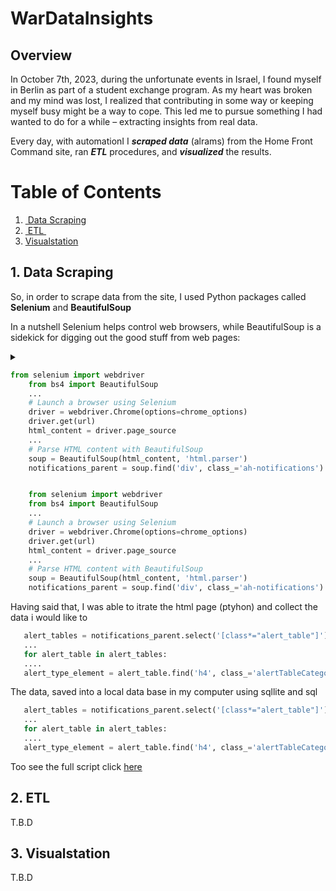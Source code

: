 # WarDataInsights



## Overview

In October 7th, 2023, during the unfortunate events in Israel, I found myself in Berlin as part of a student exchange program. As my heart was broken and my mind was lost, I realized that contributing in some way or keeping myself busy might be a way to cope. This led me to pursue something I had wanted to do for a while – extracting insights from real data.



Every day, with automationI I ***scraped data*** (alrams) from the Home Front Command site, ran ***ETL*** procedures, and ***visualized*** the results.



# Table of Contents

1. [ Data Scraping](#desc)  
2. [ ETL ](#usage)  
3. [Visualstation](#vis)

<a name="desc"></a>  

## 1. Data Scraping

So, in order to scrape data from the site, I used Python packages called **Selenium** and **BeautifulSoup**

In a nutshell Selenium helps control web browsers, while BeautifulSoup is a sidekick for digging out the good stuff from web pages:

<details><summary>   

```python
from selenium import webdriver
    from bs4 import BeautifulSoup
    ...
    # Launch a browser using Selenium
    driver = webdriver.Chrome(options=chrome_options)
    driver.get(url)
    html_content = driver.page_source
    ...
    # Parse HTML content with BeautifulSoup
    soup = BeautifulSoup(html_content, 'html.parser')
    notifications_parent = soup.find('div', class_='ah-notifications')
```
</summary></details>




```python
    from selenium import webdriver
    from bs4 import BeautifulSoup
    ...
    # Launch a browser using Selenium
    driver = webdriver.Chrome(options=chrome_options)
    driver.get(url)
    html_content = driver.page_source
    ...
    # Parse HTML content with BeautifulSoup
    soup = BeautifulSoup(html_content, 'html.parser')
    notifications_parent = soup.find('div', class_='ah-notifications')
```

Having said that, I was able to itrate the html page (ptyhon) and collect the data i would like to 

```python
   alert_tables = notifications_parent.select('[class*="alert_table"]')
   ...
   for alert_table in alert_tables:
   ....
   alert_type_element = alert_table.find('h4', class_='alertTableCategory')
```

The data, saved into a local data base in my computer using sqllite and sql 

```python
   alert_tables = notifications_parent.select('[class*="alert_table"]')
   ...
   for alert_table in alert_tables:
   ....
   alert_type_element = alert_table.find('h4', class_='alertTableCategory')
```

Too see the full script click [here](https://github.com/ofirtopchy/WarDatainsight/blob/main/Extract.py) 



<a name="usage"></a>  

## 2. ETL

T.B.D



<a name="vis"></a>  

## 3. Visualstation

T.B.D

